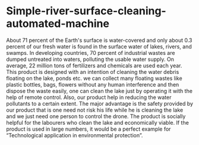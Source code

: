 # Simple-river-surface-cleaning-automated-machine
About 71 percent of the Earth's surface is water-covered and only about 0.3 percent of our  fresh water is found in the surface water of lakes, rivers, and swamps. In developing  countries, 70 percent of industrial wastes are dumped untreated into waters, polluting the  usable water supply. On average, 22 million tons of fertilizers and chemicals are used each  year. This product is designed with an intention of cleaning the water debris floating on the lake,  ponds etc. we can collect many floating wastes like plastic bottles, bags, flowers without any  human interference and then dispose the waste easily, one can clean the lake just by operating  it with the help of remote control. Also, our product help in reducing the water pollutants to a  certain extent. The major advantage is the safety provided by our product that is one need not  risk his life while he is cleaning the lake and we just need one person to control the drone.  The product is socially helpful for the labourers who clean the lake and economically viable.  If the product is used in large numbers, it would be a perfect example for “Technological  application in environmental protection”.
